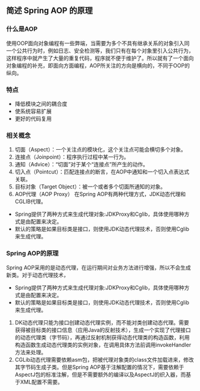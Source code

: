 ## 简述 Spring AOP 的原理

### 什么是AOP
使用OOP面向对象编程有一些弊端，当需要为多个不具有继承关系的对象引入同一个公共行为时，例如日志、安全检测等，我们只有在每个对象里引入公共行为，这样程序中就产生了大量的重复代码，程序就不便于维护了。所以就有了一个面向对象编程的补充，即面向方面编程，AOP所关注的方向是横向的，不同于OOP的纵向。

### 特点
- 降低模块之间的耦合度
- 使系统容易扩展
- 更好的代码复用

### 相关概念
1. 切面（Aspect）：一个关注点的模块化，这个关注点可能会横切多个对象。
1. 连接点（Joinpoint）：程序执行过程中某一行为。
1. 通知（Advice）：“切面”对于某个“连接点”所产生的动作。
1. 切入点（Pointcut）：匹配连接点的断言，在AOP中通知和一个切入点表达式关联。
1. 目标对象（Target Object）：被一个或者多个切面所通知的对象。
1. AOP代理（AOP Proxy） 在Spring AOP有两种代理方式，JDK动态代理和CGLIB代理。


- Spring提供了两种方式来生成代理对象:JDKProxy和Cglib，具体使用哪种方式是由配置来决定。
- 默认的策略是如果目标类是接口，则使用JDK动态代理技术，否则使用Cglib来生成代理。


### Spring AOP的原理
Spring AOP采用的是动态代理，在运行期间对业务方法进行增强，所以不会生成新类。对于动态代理技术，
- Spring提供了两种方式来生成代理对象:JDKProxy和Cglib，具体使用哪种方式是由配置来决定。
- 默认的策略是如果目标类是接口，则使用JDK动态代理技术，否则使用Cglib来生成代理。
 1. DK动态代理只能为接口创建动态代理实例，而不能对类创建动态代理。需要获得被目标类的接口信息（应用Java的反射技术），生成一个实现了代理接口的动态代理类（字节码），再通过反射机制获得动态代理类的构造函数，利用构造函数生成动态代理类的实例对象，在调用具体方法前调用invokeHandler方法来处理。
1. CGLib动态代理需要依赖asm包，把被代理对象类的class文件加载进来，修改其字节码生成子类。但是Spring AOP基于注解配置的情况下，需要依赖于AspectJ包的标准注解，但是不需要额外的编译以及AspectJ的织入器，而基于XML配置不需要。
